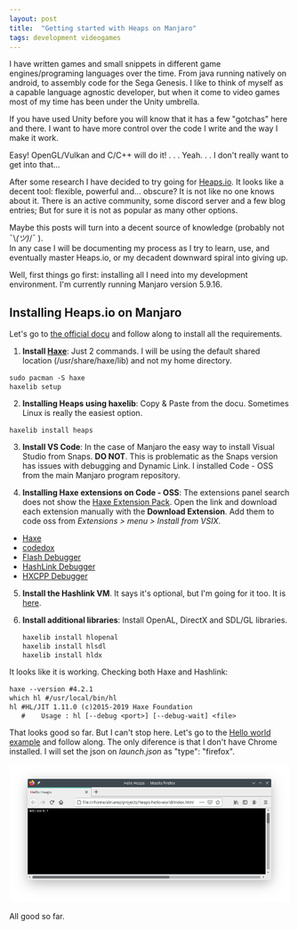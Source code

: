 ```yaml
---
layout: post
title:  "Getting started with Heaps on Manjaro"
tags: development videogames
---
```


I have written games and small snippets in different game engines/programing languages over the time. From java running natively on android, to assembly code for the Sega Genesis.
I like to think of myself as a capable language agnostic developer, but when it come to video games most of my time has been under the Unity umbrella.

If you have used Unity before you will know that it has a few "gotchas" here and there. 
I want to have more control over the code I write and the way I make it work. 

Easy! OpenGL/Vulkan and C/C++ will do it! . . . Yeah. . . I don't really want to get into that...

After some research  I have decided to try going for [Heaps.io](https://heaps.io/).
It looks like a decent tool: flexible, powerful and... obscure?
It is not like no one knows about it. There is an active community, some discord server and a few blog entries; But for sure it is not as popular as many other options.

Maybe this posts will turn into a decent source of knowledge (probably not  ¯\\_(ツ)_/¯ ).  
In any case I will be documenting my process as I try to learn, use, and eventually master Heaps.io, or my decadent downward spiral into giving up.

Well, first things go first: installing all I need into my development environment. I'm currently running Manjaro version 5.9.16.

## Installing Heaps.io on Manjaro

Let's go to [the official docu](https://heaps.io/documentation/installation.html) and follow along to install all the requirements.

1. **Install [Haxe](https://haxe.org/download/linux/)**: Just 2 commands. I will be using the default shared location (/usr/share/haxe/lib) and not my home directory.
```
sudo pacman -S haxe
haxelib setup 
```

2. **Installing Heaps using haxelib**: Copy & Paste from the docu. Sometimes Linux is really the easiest option.
```
haxelib install heaps
```

3. **Install VS Code**: In the case of Manjaro the easy way to install Visual Studio from Snaps. **DO NOT**. This is problematic as the Snaps version has issues with debugging and Dynamic Link.
I installed Code - OSS from the main Manjaro program repository.

4. **Installing Haxe extensions on Code - OSS**: The extensions panel search does not show the [Haxe Extension Pack](https://marketplace.visualstudio.com/items?itemName=vshaxe.haxe-extension-pack). Open the link and download each extension manually with the **Download Extension**. Add them to code oss from *Extensions > menu > Install from VSIX*.
* [Haxe](https://marketplace.visualstudio.com/items?itemName=nadako.vshaxe)
* [codedox](https://marketplace.visualstudio.com/items?itemName=wiggin77.codedox)
* [Flash Debugger](https://marketplace.visualstudio.com/items?itemName=vshaxe.haxe-debug)
* [HashLink Debugger](https://marketplace.visualstudio.com/items?itemName=HaxeFoundation.haxe-hl)
* [HXCPP Debugger](https://marketplace.visualstudio.com/items?itemName=vshaxe.hxcpp-debugger)  

5. **Install the Hashlink VM**. It says it's optional, but I'm going for it too. It is [here](https://aur.archlinux.org/packages/hashlink/).

6. **Install additional libraries**: Install OpenAL, DirectX and SDL/GL libraries.
    ```
    haxelib install hlopenal
    haxelib install hlsdl
    haxelib install hldx
    ```

It looks like it is working. Checking both Haxe and Hashlink:
 ```
 haxe --version #4.2.1
 which hl #/usr/local/bin/hl
 hl #HL/JIT 1.11.0 (c)2015-2019 Haxe Foundation
    #    Usage : hl [--debug <port>] [--debug-wait] <file>
```

That looks good so far. But I can't stop here. Let's go to the [Hello world example](https://heaps.io/documentation/hello-hashlink.html) and follow along. The only diference is that I don't have Chrome installed. I will set the json on *launch.json* as "type": "firefox".

![Hello world of Firefox](/assets/images/blog/2021-04-02-getting-started-heaps/firefox.png)

All good so far. 
